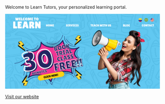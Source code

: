 Welcome to Learn Tutors, your personalized learning portal.

![Preview of Learn Tutors](./static/img-learn-tutors/lading_page.png)

[Visit our website](https://learn-tutors.com)